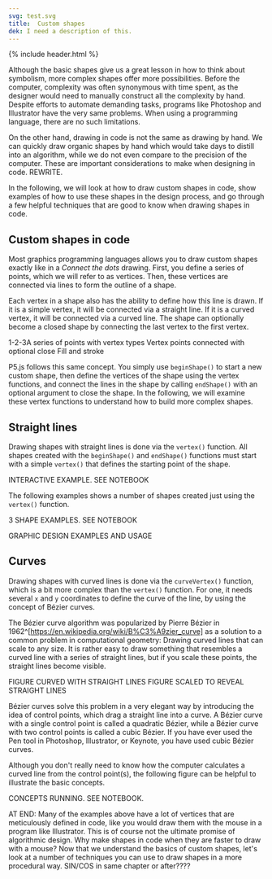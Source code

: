```yaml
---
svg: test.svg
title:  Custom shapes
dek: I need a description of this.
---
```


{% include header.html %}

Although the basic shapes give us a great lesson in how to think about symbolism, more complex shapes offer more possibilities. Before the computer, complexity was often synonymous with time spent, as the designer would need to manually construct all the complexity by hand. Despite efforts to automate demanding tasks, programs like Photoshop and Illustrator have the very same problems. When using a programming language, there are no such limitations.

On the other hand, drawing in code is not the same as drawing by hand. We can quickly draw organic shapes by hand which would take days to distill into an algorithm, while we do not even compare to the precision of the computer. These are important considerations to make when designing in code. REWRITE.

In the following, we will look at how to draw custom shapes in code, show examples of how to use these shapes in the design process, and go through a few helpful techniques that are good to know when drawing shapes in code.

## Custom shapes in code

Most graphics programming languages allows you to draw custom shapes exactly like in a *Connect the dots* drawing. First, you define a series of points, which we will refer to as vertices. Then, these vertices are connected via lines to form the outline of a shape.

Each vertex in a shape also has the ability to define how this line is drawn. If it is a simple vertex, it will be connected via a straight line. If it is a curved vertex, it will be connected via a curved line. The shape can optionally become a closed shape by connecting the last vertex to the first vertex.

1-2-3A series of points with vertex types
Vertex points connected with optional close
Fill and stroke

P5.js follows this same concept. You simply use `beginShape()` to start a new custom shape, then define the vertices of the shape using the vertex functions, and connect the lines in the shape by calling `endShape()` with an optional argument to close the shape. In the following, we will examine these vertex functions to understand how to build more complex shapes.

## Straight lines

Drawing shapes with straight lines is done via the `vertex()` function. All shapes created with the `beginShape()` and `endShape()` functions must start with a simple `vertex()` that defines the starting point of the shape.

INTERACTIVE EXAMPLE. SEE NOTEBOOK

The following examples shows a number of shapes created just using the `vertex()` function.

3 SHAPE EXAMPLES. SEE NOTEBOOK

GRAPHIC DESIGN EXAMPLES AND USAGE

## Curves

Drawing shapes with curved lines is done via the `curveVertex()` function, which is a bit more complex than the `vertex()` function. For one, it needs several `x` and `y` coordinates to define the curve of the line, by using the concept of Bézier curves.

The Bézier curve algorithm was popularized by Pierre Bézier in 1962^[https://en.wikipedia.org/wiki/B%C3%A9zier_curve] as a solution to a common problem in computational geometry: Drawing curved lines that can scale to any size. It is rather easy to draw something that resembles a curved line with a series of straight lines, but if you scale these points, the straight lines become visible.

FIGURE CURVED WITH STRAIGHT LINES
FIGURE SCALED TO REVEAL STRAIGHT LINES

Bézier curves solve this problem in a very elegant way by introducing the idea of control points, which drag a straight line into a curve. A Bézier curve with a single control point is called a quadratic Bézier, while a Bézier curve with two control points is called a cubic Bézier. If you have ever used the Pen tool in Photoshop, Illustrator, or Keynote, you have used cubic Bézier curves.

Although you don't really need to know how the computer calculates a curved line from the control point(s), the following figure can be helpful to illustrate the basic concepts.

CONCEPTS RUNNING. SEE NOTEBOOK.




AT END:
Many of the examples above have a lot of vertices that are meticulously defined in code, like you would draw them with the mouse in a program like Illustrator. This is of course not the ultimate promise of algorithmic design. Why make shapes in code when they are faster to draw with a mouse? Now that we understand the basics of custom shapes, let's look at a number of techniques you can use to draw shapes in a more procedural way. SIN/COS in same chapter or after????
